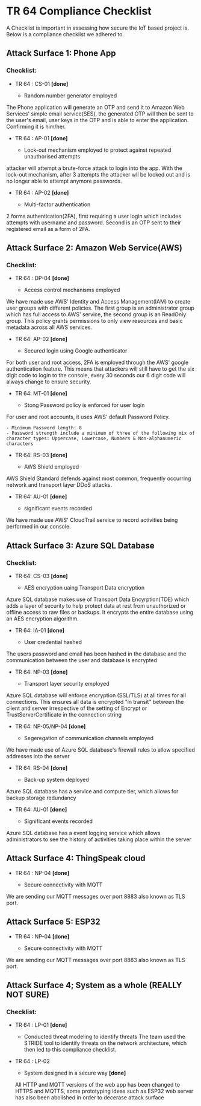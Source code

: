 
# TR 64 Compliance Checklist

A Checklist is important in assessing how secure the IoT based project is. Below is a compliance checklist we adhered to.

## Attack Surface 1: Phone App
### Checklist:
- TR 64 : CS-01 **[done]**

	- Random number generator employed 
    
The Phone application will generate an OTP and send it to Amazon Web Services' simple email service(SES), the generated OTP will then be sent to the user's email, user keys in the OTP and is able to enter the application. Confirming it is him/her.
     
- TR 64 : AP-01 **[done]**

	- Lock-out mechanism employed to protect against repeated unauthorised attempts

attacker will attempt a brute-force attack to login into the app. With the lock-out mechanism, after 3 attempts the attacker wll be locked out and is no longer able to attempt anymore passwords. 

- TR 64 : AP-02 **[done]**

	- Multi-factor authentication 

2 forms authentication(2FA), first requiring a user login which includes attempts with username and password. Second is an OTP sent to their registered email as a form of 2FA.   


## Attack Surface 2: Amazon Web Service(AWS)
### Checklist:
- TR 64 : DP-04 **[done]**

    - Access control mechanisms employed 

We have made use AWS' Identity and Access Management(IAM) to create user groups with different policies. The first group is an administrator group which has full access to AWS' service, the second group is an ReadOnly group. This policy grants permissions to only view resources and basic metadata across all AWS services.

- TR 64: AP-02 **[done]**

    - Secured login using Google authenticator 

For both user and root access, 2FA is employed through the AWS' google authentication feature. This means that attackers will still have to get the six digit code to login to the console, every 30 seconds our 6 digit code will always change to ensure security.

      
- TR 64: MT-01 **[done]**
	
	- Stong Password policy is enforced for user login

For user and root accounts, it uses AWS' default Password Policy. 

	- Minimum Password length: 8 
	- Password strength include a minimum of three of the following mix of character types: Uppercase, Lowercase, Numbers & Non-alphanumeric characters 

- TR 64: RS-03 **[done]**

   - AWS Shield employed
   
AWS Shield Standard defends against most common, frequently occurring network and transport layer DDoS attacks.

- TR 64: AU-01 **[done]**

   - significant events recorded
   
 We have made use AWS' CloudTrail service to record activities being performed in our console.
    
## Attack Surface  3: Azure  SQL Database
### Checklist:
- TR 64: CS-03 **[done]**

  - AES encryption uaing Transport Data encryption

Azure SQL database makes use of Transport Data Encyrption(TDE) which adds a layer of security to help protect data at rest from unauthorized or offline access to raw files or backups.
It encrypts the entire database using an AES encryption algorithm.
   
- TR 64: IA-01 **[done]**

  - User credential hashed

The users password and email has been hashed in the database and the communication between the user and database is encrypted
    
- TR 64: NP-03 **[done]**

  - Transport layer security employed
   
Azure SQL database will enforce encryption (SSL/TLS) at all times for all connections.
This ensures all data is encrypted "in transit" between the client and server irrespective of the setting of Encrypt or TrustServerCertificate in the connection string

- TR 64: NP-05/NP-04 **[done]**

  - Segeregation of communication channels employed
   
We have made use of Azure SQL database's firewall rules to allow specified addresses into the server
    

- TR 64: RS-04 **[done]**
 
  - Back-up system deployed

Azure SQL database has a service and compute tier, which allows for backup storage redundancy

- TR 64: AU-01 **[done]**

  - Significant events recorded

Azure SQL database has a event logging service which allows administrators to see the history of activities taking place within the server
	     

## Attack Surface 4: ThingSpeak cloud

- TR 64 : NP-04 **[done]**

	- Secure connectivity with MQTT

We are sending our MQTT messages over port 8883 also known as TLS port.



## Attack Surface 5: ESP32

- TR 64 : NP-04 **[done]**

	- Secure connectivity with MQTT

We are sending our MQTT messages over port 8883 also known as TLS port.


    
## Attack Surface 4; System as a whole (REALLY NOT SURE)
### Checklist:
- TR 64 : LP-01  **[done]**

    - Conducted threat modeling to identify threats
    The team used the STRIDE tool to identify threats on the network architecture, which then led to this compliance checklist. 
    
- TR 64 : LP-02 

    - System designed in a secure way **[done]**
    
    All HTTP and MQTT versions of the web app has been changed to HTTPS and MQTTS, some prototyping ideas such as ESP32 web server has also been abolished in order to decerase attack surface
